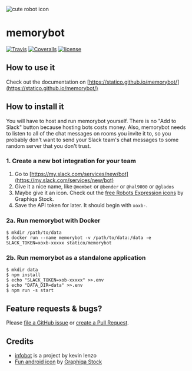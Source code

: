 ![cute robot icon](https://statico.github.io/memorybot/icon.png)

# memorybot

[![Travis](https://img.shields.io/travis/statico/memorybot.svg)](https://travis-ci.org/statico/memorybot)
[![Coveralls](https://img.shields.io/coveralls/statico/memorybot.svg)](https://coveralls.io/github/statico/memorybot)
[![license](https://img.shields.io/github/license/statico/memorybot.svg)](https://github.com/statico/memorybot/blob/master/LICENSE)

## How to use it

Check out the documentation on [https://statico.github.io/memorybot/](https://statico.github.io/memorybot/)

## How to install it

You will have to host and run memorybot yourself. There is no "Add to Slack" button because hosting bots costs money. Also, memorybot needs to listen to all of the chat messages on rooms you invite it to, so you probably don't want to send your Slack team's chat messages to some random server that you don't trust.

### 1. Create a new bot integration for your team

1. Go to [https://my.slack.com/services/new/bot](https://my.slack.com/services/new/bot)
1. Give it a nice name, like `@membot` or `@bender` or `@hal9000` or `@glados`
1. Maybe give it an icon. Check out the [free Robots Expression icons](https://www.iconfinder.com/iconsets/robots-expression) by Graphiqa Stock.
1. Save the API token for later. It should begin with `xoxb-`.

### 2a. Run memorybot with Docker

```
$ mkdir /path/to/data
$ docker run --name memorybot -v /path/to/data:/data -e SLACK_TOKEN=xoxb-xxxxx statico/memorybot
````

### 2b. Run memorybot as a standalone application

```
$ mkdir data
$ npm install
$ echo "SLACK_TOKEN=xob-xxxxx" >>.env
$ echo "DATA_DIR=data" >>.env
$ npm run -s start
```

## Feature requests & bugs?

Please [file a GitHub issue](https://github.com/statico/memorybot/issues) or [create a Pull Request](https://github.com/statico/memorybot/pulls).

## Credits

- [infobot](http://infobot.org/) is a project by kevin lenzo
- [Fun android icon](https://www.iconfinder.com/icons/385841/) by [Graphiqa Stock](https://www.iconfinder.com/graphiqa)
